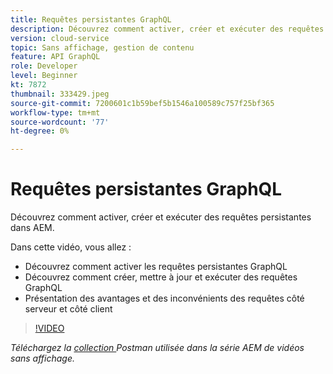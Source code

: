 ```yaml
---
title: Requêtes persistantes GraphQL
description: Découvrez comment activer, créer et exécuter des requêtes persistantes dans AEM.
version: cloud-service
topic: Sans affichage, gestion de contenu
feature: API GraphQL
role: Developer
level: Beginner
kt: 7872
thumbnail: 333429.jpeg
source-git-commit: 7200601c1b59bef5b1546a100589c757f25bf365
workflow-type: tm+mt
source-wordcount: '77'
ht-degree: 0%

---
```



# Requêtes persistantes GraphQL

Découvrez comment activer, créer et exécuter des requêtes persistantes dans AEM.

Dans cette vidéo, vous allez :

+ Découvrez comment activer les requêtes persistantes GraphQL
+ Découvrez comment créer, mettre à jour et exécuter des requêtes GraphQL
+ Présentation des avantages et des inconvénients des requêtes côté serveur et côté client

>[!VIDEO](https://video.tv.adobe.com/v/333429/?quality=12&learn=on)

_Téléchargez la  [collection ](./assets/aem-headless-video-series.postman_collection.json) Postman utilisée dans la série AEM de vidéos sans affichage._
